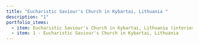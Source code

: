 ```yaml
---
title: "Eucharistic Saviour's Church in Kybartai, Lithuania "
description: "1"
portfolio_items:
  - item: Eucharistic Saviour's Church in Kybartai, Lithuania (interior)
  - item: 1 - Eucharistic Saviour's Church in Kybartai, Lithuania
---
```

